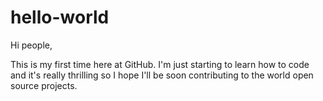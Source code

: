 hello-world
===========

Hi people, 

This is my first time here at GitHub. I'm just starting to learn how to code and it's really thrilling so I hope I'll be soon contributing to the world open source projects. 
